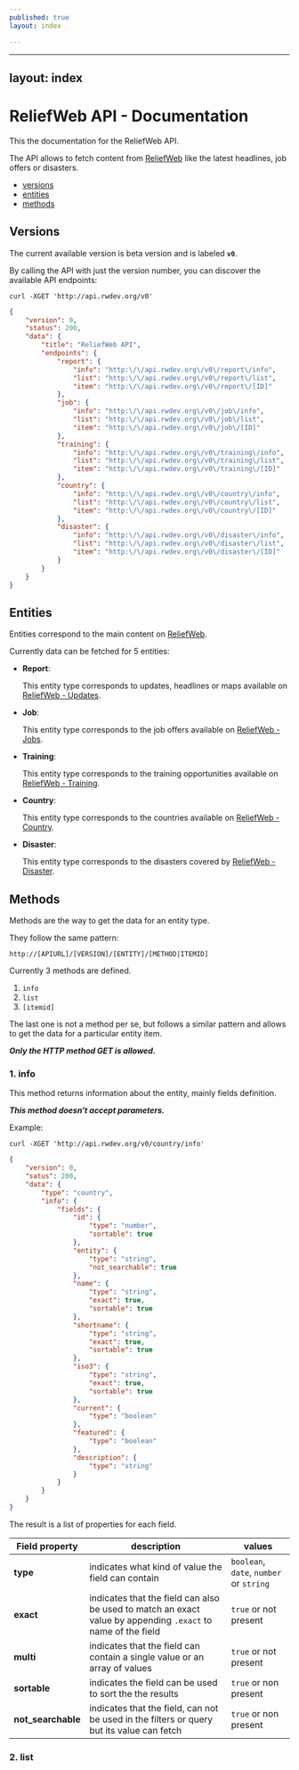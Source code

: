 ```yaml
---
published: true
layout: index

---
```


---
layout: index
---

# ReliefWeb API - Documentation

This the documentation for the ReliefWeb API.

The API allows to fetch content from [ReliefWeb](http://reliefweb.int) like the latest headlines, job offers or disasters.

- [versions](#version)
- [entities](#entities)
- [methods](#methods)


## Versions

The current available version is beta version and is labeled **`v0`**.

By calling the API with just the version number, you can discover the available API endpoints:

```
curl -XGET 'http://api.rwdev.org/v0'
```

```json
{
	"version": 0,
	"status": 200,
	"data": {
		"title": "ReliefWeb API",
		"endpoints": {
			"report": {
				"info": "http:\/\/api.rwdev.org\/v0\/report\/info",
				"list": "http:\/\/api.rwdev.org\/v0\/report\/list",
				"item": "http:\/\/api.rwdev.org\/v0\/report\/[ID]"
			},
			"job": {
				"info": "http:\/\/api.rwdev.org\/v0\/job\/info",
				"list": "http:\/\/api.rwdev.org\/v0\/job\/list",
				"item": "http:\/\/api.rwdev.org\/v0\/job\/[ID]"
			},
			"training": {
				"info": "http:\/\/api.rwdev.org\/v0\/training\/info",
				"list": "http:\/\/api.rwdev.org\/v0\/training\/list",
				"item": "http:\/\/api.rwdev.org\/v0\/training\/[ID]"
			},
			"country": {
				"info": "http:\/\/api.rwdev.org\/v0\/country\/info",
				"list": "http:\/\/api.rwdev.org\/v0\/country\/list",
				"item": "http:\/\/api.rwdev.org\/v0\/country\/[ID]"
			},
			"disaster": {
				"info": "http:\/\/api.rwdev.org\/v0\/disaster\/info",
				"list": "http:\/\/api.rwdev.org\/v0\/disaster\/list",
				"item": "http:\/\/api.rwdev.org\/v0\/disaster\/[ID]"
			}
		}
	}
}
```


## Entities

Entities correspond to the main content on [ReliefWeb](http://reliefweb.int).

Currently data can be fetched for 5 entities:

- **Report**:

  This entity type corresponds to updates, headlines or maps available on [ReliefWeb - Updates](http://reliefweb.int/updates).

- **Job**:

  This entity type corresponds to the job offers available on [ReliefWeb - Jobs](http://reliefweb.int/jobs).

- **Training**:

  This entity type corresponds to the training opportunities available on [ReliefWeb - Training](http://reliefweb.int/training).

- **Country**:

  This entity type corresponds to the countries available on [ReliefWeb - Country](http://reliefweb.int/countries).

- **Disaster**:

  This entity type corresponds to the disasters covered by [ReliefWeb - Disaster](http://reliefweb.int/disasters).


## Methods

Methods are the way to get the data for an entity type.

They follow the same pattern:

```
http://[APIURL]/[VERSION]/[ENTITY]/[METHOD|ITEMID]
```

Currently 3 methods are defined.

1. `info`
2. `list`
3. `[itemid]`

The last one is not a method per se, but follows a similar pattern and allows to get the data for a particular entity item.

***Only the HTTP method GET is allowed.***


### 1. info

This method returns information about the entity, mainly fields definition.

***This method doesn't accept parameters.***

Example:

```
curl -XGET 'http://api.rwdev.org/v0/country/info'
```

```json
{
	"version": 0,
	"satus": 200,
	"data": {
		"type": "country",
		"info": {
			"fields": {
				"id": {
					"type": "number",
					"sortable": true
				},
				"entity": {
					"type": "string",
					"not_searchable": true
				},
				"name": {
					"type": "string",
					"exact": true,
					"sortable": true
				},
				"shortname": {
					"type": "string",
					"exact": true,
					"sortable": true
				},
				"iso3": {
					"type": "string",
					"exact": true,
					"sortable": true
				},
				"current": {
					"type": "boolean"
				},
				"featured": {
					"type": "boolean"
				},
				"description": {
					"type": "string"
				}
			}
		}
	}
}
```

The result is a list of properties for each field.

| Field property     | description | values |
| ------------------ | ----------- | ------ |
| **type**           | indicates what kind of value the field can contain | `boolean`, `date`, `number` or `string` |
| **exact**          | indicates that the field can also be used to match an exact value by appending `.exact` to name of the field | `true` or not present |
| **multi**          | indicates that the field can contain a single value or an array of values | `true` or not present |
| **sortable**       | indicates the field can be used to sort the the results | `true` or non present |
| **not_searchable** | indicates that the field, can not be used in the filters or query but its value can fetch | `true` or non present |


### 2. list
